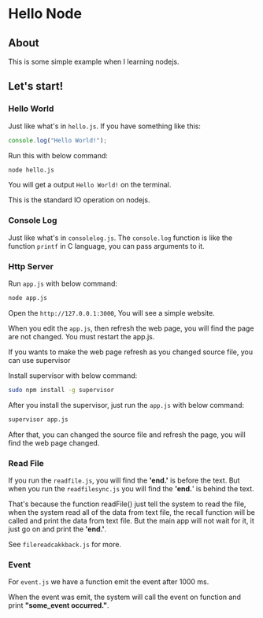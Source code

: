 # Hello Node

## About

This is some simple example when I learning nodejs.

## Let's start!

### Hello World

Just like what's in `hello.js`. If you have something like this:

```js
console.log("Hello World!");
```

Run this with below command:

```bash
node hello.js
```

You will get a output `Hello World!` on the terminal.

This is the standard IO operation on nodejs.

### Console Log

Just like what's in `consolelog.js`. The `console.log` function is like the function `printf` in C language, you can pass arguments to it.

### Http Server

Run `app.js` with below command:

```bash
node app.js
```

Open the `http://127.0.0.1:3000`, You will see a simple website.

When you edit the `app.js`, then refresh the web page, you will find the page are not changed. You must restart the app.js.

If you wants to make the web page refresh as you changed source file, you can use supervisor

Install supervisor with below command:

```bash
sudo npm install -g supervisor
```

After you install the supervisor, just run the `app.js` with below command:

```bash
supervisor app.js
```

After that, you can changed the source file and refresh the page, you will find the web page changed.

### Read File

If you run the `readfile.js`, you will find the **'end.'** is before the text. But when you run the `readfilesync.js` you will find the **'end.**' is behind the text.

That's because the function readFile() just tell the system to read the file, when the system read all of the data from text file, the recall function will be called and print the data from text file. But the main app will not wait for it, it just go on and print the **'end.'**.

See `filereadcakkback.js` for more.

### Event

For `event.js` we have a function emit the event after 1000 ms.

When the event was emit, the system will call the event on function and print **"some_event occurred."**.



